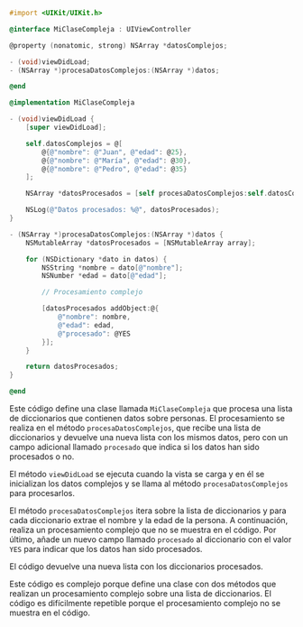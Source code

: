 ```objective-c
#import <UIKit/UIKit.h>

@interface MiClaseCompleja : UIViewController

@property (nonatomic, strong) NSArray *datosComplejos;

- (void)viewDidLoad;
- (NSArray *)procesaDatosComplejos:(NSArray *)datos;

@end

@implementation MiClaseCompleja

- (void)viewDidLoad {
    [super viewDidLoad];

    self.datosComplejos = @[
        @{@"nombre": @"Juan", @"edad": @25},
        @{@"nombre": @"María", @"edad": @30},
        @{@"nombre": @"Pedro", @"edad": @35}
    ];

    NSArray *datosProcesados = [self procesaDatosComplejos:self.datosComplejos];

    NSLog(@"Datos procesados: %@", datosProcesados);
}

- (NSArray *)procesaDatosComplejos:(NSArray *)datos {
    NSMutableArray *datosProcesados = [NSMutableArray array];

    for (NSDictionary *dato in datos) {
        NSString *nombre = dato[@"nombre"];
        NSNumber *edad = dato[@"edad"];

        // Procesamiento complejo

        [datosProcesados addObject:@{
            @"nombre": nombre,
            @"edad": edad,
            @"procesado": @YES
        }];
    }

    return datosProcesados;
}

@end
```

Este código define una clase llamada `MiClaseCompleja` que procesa una lista de diccionarios que contienen datos sobre personas. El procesamiento se realiza en el método `procesaDatosComplejos`, que recibe una lista de diccionarios y devuelve una nueva lista con los mismos datos, pero con un campo adicional llamado `procesado` que indica si los datos han sido procesados o no.

El método `viewDidLoad` se ejecuta cuando la vista se carga y en él se inicializan los datos complejos y se llama al método `procesaDatosComplejos` para procesarlos.

El método `procesaDatosComplejos` itera sobre la lista de diccionarios y para cada diccionario extrae el nombre y la edad de la persona. A continuación, realiza un procesamiento complejo que no se muestra en el código. Por último, añade un nuevo campo llamado `procesado` al diccionario con el valor `YES` para indicar que los datos han sido procesados.

El código devuelve una nueva lista con los diccionarios procesados.

Este código es complejo porque define una clase con dos métodos que realizan un procesamiento complejo sobre una lista de diccionarios. El código es difícilmente repetible porque el procesamiento complejo no se muestra en el código.